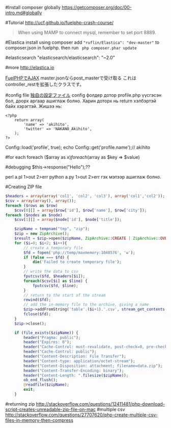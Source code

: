 #Install composer globally
https://getcomposer.org/doc/00-intro.md#globally

#Tutorial
http://ucf.github.io/fuelphp-crash-course/
> When using MAMP to connect mysql, remember to set port 8889.

#Elastica
install using composer
add ```"ruflin/Elastica": "dev-master"``` to composer.json in fuelphp.
then run ``` php composer.phar update```

#elasticsearch
"elasticsearch/elasticsearch": "~2.0"

#more
http://elastica.io

[FuelPHPでAJAX](http://atmarkplant-dj.blogspot.jp/2012/10/fuel-php-ajax.html)
master.jsonならpost_masterで受け取る
これはcontroller_restを拡張したクラスです。

#config file
[独自の設定ファイル](http://ackintosh.github.io/blog/2013/04/29/custom-configuration-file-for-fuelphp/)
config фолдер дотор profile.php үүсгэсэн бол, доорх аргаар ашиглаж болно. Харин доторх нь return хэлбэртэй байх хэрэгтэй.
Жишээ нь: 
```
<?php 
	return array(
    	'name' => 'akihito',
    	'twitter' => 'NAKANO_Akihito',
    );
?>
```

Config::load('profile', true);
echo Config::get('profile.name');// akihito

#for each
foreach ($array as $x)
foreach ($array as $key => $value)

#debugging
$this->response("Hello");??

perl a.pl 1>out 2>err
python a.py 1>out 2>err
гэх мэтээр ашиглаж болно.


#Creating ZIP file

```php
$headers = array(array('col1', 'col2', 'col3'), array('col1','col2'));
$csv = array(array(), array());
foreach ($rows as $row)
	$csv[0][] = array($row['id'], $row['name'], $row['city']);
foreach ($nodes as $node)
	$csv[1][] = array($node['id'], $node['title']);

	$zipName = tempnam("tmp", "zip");
	$zip = new ZipArchive();
	$result = $zip->open($zipName, ZipArchive::CREATE | ZipArchive::OVERWRITE);
	for ($i=0; $i<2; $i++){
		// create a temporary file
		$fd = fopen('php://temp/maxmemory:1048576', 'w');
		if (false === $fd) {
			die('Failed to create temporary file');
		}
		// write the data to csv
		fputcsv($fd, $headers[$i]);
		foreach($csv[$i] as $line) {
			fputcsv($fd, $line);
		}
		// return to the start of the stream
		rewind($fd);
		// add the in-memory file to the archive, giving a name
		$zip->addFromString('table'.($i+1).'.csv', stream_get_contents($fd) ) or die ("ERROR: Could not add file:".$i);
		fclose($fd);
	}
	$zip->close();

	if (file_exists($zipName)) {
		header("Pragma: public");
		header("Expires: 0");
		header("Cache-Control: must-revalidate, post-check=0, pre-check=0");
		header("Cache-Control: public");
		header("Content-Description: File Transfer");
		header("Content-type: application/octet-stream");
		header("Content-Disposition: attachment; filename=data.zip");
		header("Content-Transfer-Encoding: binary");
		header("Content-Length: ".filesize($zipName));
		ob_end_flush();
		@readfile($zipName);
		exit;
	}
```

#returning zip
http://stackoverflow.com/questions/12411481/php-download-script-creates-unreadable-zip-file-on-mac
#multiple csv
http://stackoverflow.com/questions/27707620/php-create-multiple-csv-files-in-memory-then-compress